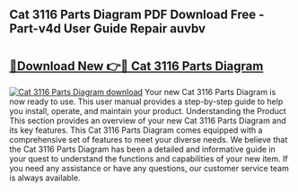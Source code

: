 ## Cat 3116 Parts Diagram PDF Download Free - Part-v4d User Guide Repair auvbv

# <h2><a href="http://dfsz4os.blite.top/?on=Cat+3116+Parts+Diagram">🔗Download New 👉🔴 Cat 3116 Parts Diagram</a></h2>

[![Cat 3116 Parts Diagram download](https://i.imgur.com/lujVjoI.png)](http://dfsz4os.blite.top/?on=Cat+3116+Parts+Diagram)
Your new Cat 3116 Parts Diagram is now ready to use. This user manual provides a step-by-step guide to help you install, operate, and maintain your product. Understanding the Product This section provides an overview of your new Cat 3116 Parts Diagram and its key features. This Cat 3116 Parts Diagram comes equipped with a comprehensive set of features to meet your diverse needs. We believe that the Cat 3116 Parts Diagram has been a detailed and informative guide in your quest to understand the functions and capabilities of your new item. If you need any assistance or have any questions, our customer service team is always available.
